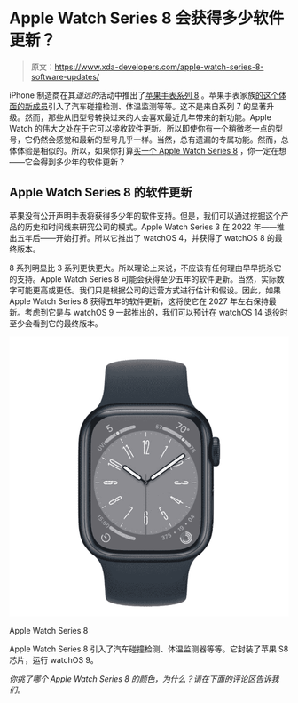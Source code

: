 # Apple Watch Series 8 会获得多少软件更新？

> 原文：<https://www.xda-developers.com/apple-watch-series-8-software-updates/>

iPhone 制造商在其*遥远的*活动中推出了[苹果手表系列 8](https://www.xda-developers.com/apple-watch-series-8/) 。苹果手表家族[的这个体面的新成员](https://www.xda-developers.com/best-apple-watch/)引入了汽车碰撞检测、体温监测等等。这不是来自系列 7 的显著升级。然而，那些从旧型号转换过来的人会喜欢最近几年带来的新功能。Apple Watch 的伟大之处在于它可以接收软件更新。所以即使你有一个稍微老一点的型号，它仍然会感觉和最新的型号几乎一样。当然，总有遗漏的专属功能。然而，总体体验是相似的。所以，如果你打算[买一个 Apple Watch Series 8](https://www.xda-developers.com/best-apple-watch-8-deals/) ，你一定在想——它会得到多少年的软件更新？

## Apple Watch Series 8 的软件更新

苹果没有公开声明手表将获得多少年的软件支持。但是，我们可以通过挖掘这个产品的历史和时间线来研究公司的模式。Apple Watch Series 3 在 2022 年——推出五年后——开始打折。所以它推出了 watchOS 4，并获得了 watchOS 8 的最终版本。

8 系列明显比 3 系列更快更大。所以理论上来说，不应该有任何理由早早扼杀它的支持。Apple Watch Series 8 可能会获得至少五年的软件更新。当然，实际数字可能更高或更低。我们只是根据公司的运营方式进行估计和假设。因此，如果 Apple Watch Series 8 获得五年的软件更新，这将使它在 2027 年左右保持最新。考虑到它是与 watchOS 9 一起推出的，我们可以预计在 watchOS 14 退役时至少会看到它的最终版本。

 <picture>![The Apple Watch Series 8 is the latest smartwatch from Apple. ](img/0a09ed459420407f729ad5d2ceb81d9f.png)</picture> 

Apple Watch Series 8

Apple Watch Series 8 引入了汽车碰撞检测、体温监测器等等。它封装了苹果 S8 芯片，运行 watchOS 9。

*你挑了哪个 Apple Watch Series 8 的颜色，为什么？请在下面的评论区告诉我们。*